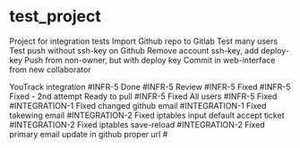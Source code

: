 # test_project
Project for integration tests
Import Github repo to Gitlab
Test many users
Test push without ssh-key on Github
Remove account ssh-key, add deploy-key
Push from non-owner, but with deploy key
Commit in web-interface from new collaborator

YouTrack integration
#INFR-5 Done
#INFR-5 Review
#INFR-5 Fixed
#INFR-5 Fixed - 2nd attempt
Ready to pull #INFR-5 Fixed
All users #INFR-5 Fixed
#INTEGRATION-1 Fixed
changed github email #INTEGRATION-1 Fixed
takewing email #INTEGRATION-2 Fixed
iptables input default accept ticket #INTEGRATION-2 Fixed
iptables save-reload #INTEGRATION-2 Fixed
primary email update in github
proper url #
